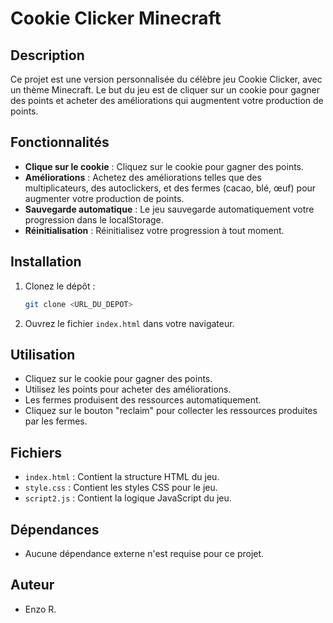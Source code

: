 # Cookie Clicker Minecraft

## Description
Ce projet est une version personnalisée du célèbre jeu Cookie Clicker, avec un thème Minecraft. Le but du jeu est de cliquer sur un cookie pour gagner des points et acheter des améliorations qui augmentent votre production de points.

## Fonctionnalités
- **Clique sur le cookie** : Cliquez sur le cookie pour gagner des points.
- **Améliorations** : Achetez des améliorations telles que des multiplicateurs, des autoclickers, et des fermes (cacao, blé, œuf) pour augmenter votre production de points.
- **Sauvegarde automatique** : Le jeu sauvegarde automatiquement votre progression dans le localStorage.
- **Réinitialisation** : Réinitialisez votre progression à tout moment.

## Installation
1. Clonez le dépôt :
    ```bash
    git clone <URL_DU_DEPOT>
    ```
2. Ouvrez le fichier `index.html` dans votre navigateur.

## Utilisation
- Cliquez sur le cookie pour gagner des points.
- Utilisez les points pour acheter des améliorations.
- Les fermes produisent des ressources automatiquement.
- Cliquez sur le bouton "reclaim" pour collecter les ressources produites par les fermes.

## Fichiers
- `index.html` : Contient la structure HTML du jeu.
- `style.css` : Contient les styles CSS pour le jeu.
- `script2.js` : Contient la logique JavaScript du jeu.

## Dépendances
- Aucune dépendance externe n'est requise pour ce projet.

## Auteur
- Enzo R.


